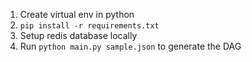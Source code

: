 1) Create virtual env in python
2) `pip install -r requirements.txt`
3) Setup redis database locally
4) Run `python main.py sample.json` to generate the DAG
